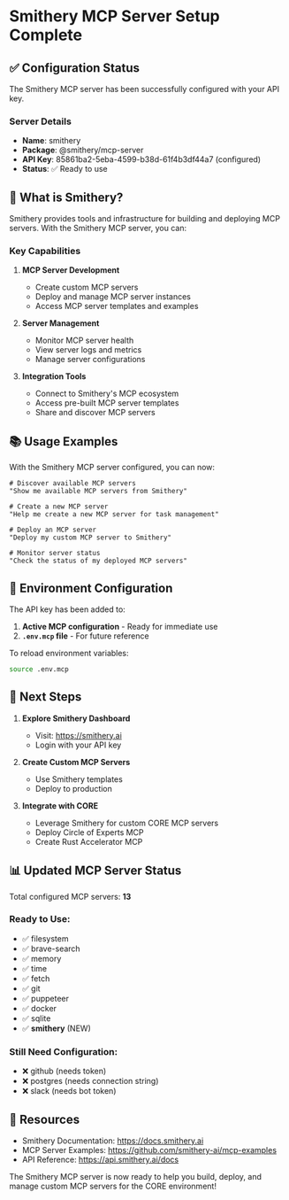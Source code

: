 # Smithery MCP Server Setup Complete

## ✅ Configuration Status

The Smithery MCP server has been successfully configured with your API key.

### Server Details
- **Name**: smithery
- **Package**: @smithery/mcp-server
- **API Key**: 85861ba2-5eba-4599-b38d-61f4b3df44a7 (configured)
- **Status**: ✅ Ready to use

## 🚀 What is Smithery?

Smithery provides tools and infrastructure for building and deploying MCP servers. With the Smithery MCP server, you can:

### Key Capabilities
1. **MCP Server Development**
   - Create custom MCP servers
   - Deploy and manage MCP server instances
   - Access MCP server templates and examples

2. **Server Management**
   - Monitor MCP server health
   - View server logs and metrics
   - Manage server configurations

3. **Integration Tools**
   - Connect to Smithery's MCP ecosystem
   - Access pre-built MCP server templates
   - Share and discover MCP servers

## 📚 Usage Examples

With the Smithery MCP server configured, you can now:

```
# Discover available MCP servers
"Show me available MCP servers from Smithery"

# Create a new MCP server
"Help me create a new MCP server for task management"

# Deploy an MCP server
"Deploy my custom MCP server to Smithery"

# Monitor server status
"Check the status of my deployed MCP servers"
```

## 🔧 Environment Configuration

The API key has been added to:
1. **Active MCP configuration** - Ready for immediate use
2. **`.env.mcp` file** - For future reference

To reload environment variables:
```bash
source .env.mcp
```

## 🎯 Next Steps

1. **Explore Smithery Dashboard**
   - Visit: https://smithery.ai
   - Login with your API key

2. **Create Custom MCP Servers**
   - Use Smithery templates
   - Deploy to production

3. **Integrate with CORE**
   - Leverage Smithery for custom CORE MCP servers
   - Deploy Circle of Experts MCP
   - Create Rust Accelerator MCP

## 📊 Updated MCP Server Status

Total configured MCP servers: **13**

### Ready to Use:
- ✅ filesystem
- ✅ brave-search  
- ✅ memory
- ✅ time
- ✅ fetch
- ✅ git
- ✅ puppeteer
- ✅ docker
- ✅ sqlite
- ✅ **smithery** (NEW)

### Still Need Configuration:
- ❌ github (needs token)
- ❌ postgres (needs connection string)
- ❌ slack (needs bot token)

## 🔗 Resources

- Smithery Documentation: https://docs.smithery.ai
- MCP Server Examples: https://github.com/smithery-ai/mcp-examples
- API Reference: https://api.smithery.ai/docs

The Smithery MCP server is now ready to help you build, deploy, and manage custom MCP servers for the CORE environment!